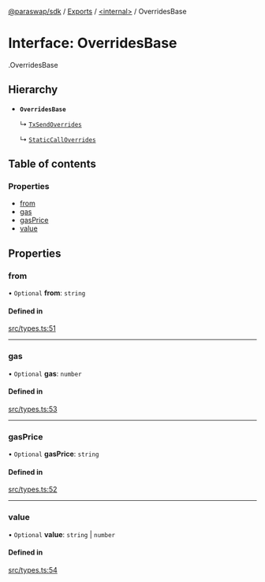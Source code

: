[@paraswap/sdk](../README.md) / [Exports](../modules.md) / [<internal\>](../modules/internal_.md) / OverridesBase

# Interface: OverridesBase

[<internal>](../modules/internal_.md).OverridesBase

## Hierarchy

- **`OverridesBase`**

  ↳ [`TxSendOverrides`](TxSendOverrides.md)

  ↳ [`StaticCallOverrides`](internal_.StaticCallOverrides.md)

## Table of contents

### Properties

- [from](internal_.OverridesBase.md#from)
- [gas](internal_.OverridesBase.md#gas)
- [gasPrice](internal_.OverridesBase.md#gasprice)
- [value](internal_.OverridesBase.md#value)

## Properties

### from

• `Optional` **from**: `string`

#### Defined in

[src/types.ts:51](https://github.com/paraswap/paraswap-sdk-limit-orders/blob/feat/typedocs/src/types.ts#L51)

___

### gas

• `Optional` **gas**: `number`

#### Defined in

[src/types.ts:53](https://github.com/paraswap/paraswap-sdk-limit-orders/blob/feat/typedocs/src/types.ts#L53)

___

### gasPrice

• `Optional` **gasPrice**: `string`

#### Defined in

[src/types.ts:52](https://github.com/paraswap/paraswap-sdk-limit-orders/blob/feat/typedocs/src/types.ts#L52)

___

### value

• `Optional` **value**: `string` \| `number`

#### Defined in

[src/types.ts:54](https://github.com/paraswap/paraswap-sdk-limit-orders/blob/feat/typedocs/src/types.ts#L54)
